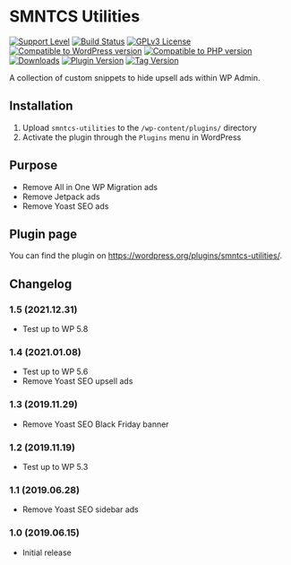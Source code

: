 # SMNTCS Utilities

[![Support Level](https://img.shields.io/badge/support-active-green.svg)](#support-level)
[![Build Status](https://api.travis-ci.com/nielslange/smntcs-utilities.svg?branch=master)](https://api.travis-ci.com/nielslange/smntcs-utilities)
[![GPLv3 License](https://img.shields.io/github/license/nielslange/smntcs-utilities.svg)](https://www.gnu.org/licenses/gpl.html)
[![Compatible to WordPress version](https://plugintests.com/plugins/smntcs-utilities/wp-badge.svg)](https://plugintests.com/plugins/smntcs-utilities/latest)
[![Compatible to PHP version](https://plugintests.com/plugins/smntcs-utilities/php-badge.svg)](https://plugintests.com/plugins/smntcs-utilities/latest)
[![Downloads](https://img.shields.io/wordpress/plugin/dt/smntcs-utilities.svg)](https://wordpress.org/plugins/smntcs-utilities/)
[![Plugin Version](https://img.shields.io/wordpress/plugin/v/smntcs-utilities.svg)](https://wordpress.org/plugins/smntcs-utilities/)
[![Tag Version](https://img.shields.io/github/tag/nielslange/smntcs-utilities.svg)](https://wordpress.org/plugins/smntcs-utilities/)

A collection of custom snippets to hide upsell ads within WP Admin.

## Installation

1. Upload `smntcs-utilities` to the `/wp-content/plugins/` directory
2. Activate the plugin through the `Plugins` menu in WordPress

## Purpose

- Remove All in One WP Migration ads
- Remove Jetpack ads
- Remove Yoast SEO ads

## Plugin page

You can find the plugin on https://wordpress.org/plugins/smntcs-utilities/.

## Changelog

### 1.5 (2021.12.31)

- Test up to WP 5.8

### 1.4 (2021.01.08)

- Test up to WP 5.6
- Remove Yoast SEO upsell ads

### 1.3 (2019.11.29)

- Remove Yoast SEO Black Friday banner

### 1.2 (2019.11.19)

- Test up to WP 5.3

### 1.1 (2019.06.28)

- Remove Yoast SEO sidebar ads

### 1.0 (2019.06.15)

- Initial release
